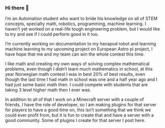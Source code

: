 ### Hi there 👋
I’m an Automation student who want to bride his knowledge on all of STEM concepts, specialty math, robotics, programming, machine learning. I haven’t yet worked on a real-life tough engineering problem, but I would like to try and see if I could perform good in it too. 

I’m currently working on documentation to my hexapod robot and learning machine learning to my upcoming project on European Astro pi project, I have hope that me and my team can win the whole contest this time. 

I like math and creating my own ways of solving complex mathematical problems, even though I didn’t learn much mathematics in school, at this year Norwegian math contest I was in best 20% of best results, even though the last time I had math in school was one and a half year ago and I had just some basic math then. I could compete with students that are taking 3 level higher math then I ever was.

In addition to all of that I work on a Minecraft server with a couple of friends, I have the role of developer, so I am making plugins for that server for players to have a good time on, this isn’t something that we think we could ever profit from, but it is fun to create that and have a server with a good community. Some of plugins I create for that server I post here. 
